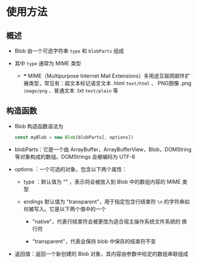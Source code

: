 # 使用方法

## 概述

+ Blob  由一个可选字符串  `type` 和 `blobParts` 组成

+ 其中 `type` 通常为 MIME 类型

  - ❝ MIME（Multipurpose Internet Mail Extensions）多用途互联网邮件扩展类型，常见有：超文本标记语言文本 .html `text/html`  、 PNG图像 .png `image/png` 、普通文本 .txt `text/plain` 等

## 构造函数

+ Blob 构造函数语法为

    ```js
    const myBlob = new Blob(blobParts[, options])
    ```

+ blobParts：它是一个由 ArrayBuffer，ArrayBufferView，Blob，DOMString 等对象构成的数组。DOMStrings 会被编码为 UTF-8

+ options  ：一个可选的对象，包含以下两个属性：&#x20;

  - type ：默认值为 ""  ，表示将会被放入到 Blob 中的数组内容的 MIME 类型

  - endings 默认值为 "transparent"，用于指定包含行结束符 `\n`  的字符串如何被写入。它是以下两个值中的一个

    - "native"，代表行结束符会被更改为适合宿主操作系统文件系统的 换行符

    - "transparent"，代表会保持 blob 中保存的结束符不变

+ 返回值：返回一个新创建的 Blob 对象，其内容由参数中给定的数组串联组成
